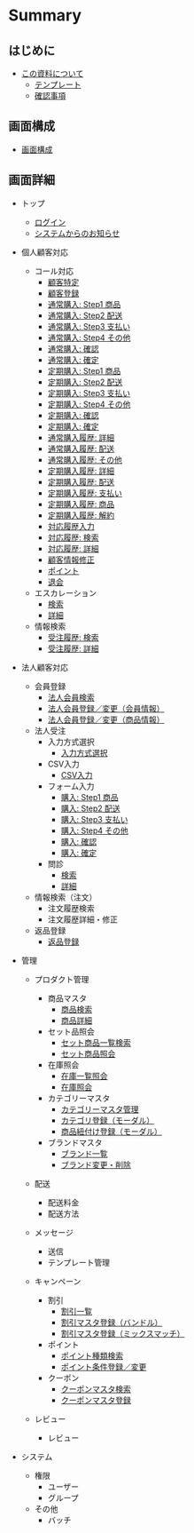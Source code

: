 # Summary

## はじめに
* [この資料について](README.md)
    * [テンプレート](contents/template.md)
    * [確認事項](contents/questions.md)

## 画面構成
* [画面構成](contents/screen_structure.md)

## 画面詳細
* トップ
    * [ログイン](contents/login.md)
    * [システムからのお知らせ](contents/system_info.md)
* 個人顧客対応
    * コール対応
        * [顧客特定](contents/to_c/order/customer_identify.md)
        * [顧客登録](contents/to_c/order/customer_regist.md)
        * [通常購入: Step1 商品](contents/to_c/order/regular_purchase_1_products.md)
        * [通常購入: Step2 配送](contents/to_c/order/regular_purchase_2_delivery.md)
        * [通常購入: Step3 支払い](contents/to_c/order/regular_purchase_3_payment.md)
        * [通常購入: Step4 その他](contents/to_c/order/regular_purchase_4_etc.md)
        * [通常購入: 確認](contents/to_c/order/regular_purchase_5_check.md)
        * [通常購入: 確定](contents/to_c/order/regular_purchase_6_confirmation.md)
        * [定期購入: Step1 商品](contents/to_c/order/subscription_1_products.md)
        * [定期購入: Step2 配送](contents/to_c/order/subscription_2_delivery.md)
        * [定期購入: Step3 支払い](contents/to_c/order/subscription_3_payment.md)
        * [定期購入: Step4 その他](contents/to_c/order/subscription_4_etc.md)
        * [定期購入: 確認](contents/to_c/order/subscription_5_check.md)
        * [定期購入: 確定](contents/to_c/order/subscription_6_confirmation.md)
        * [通常購入履歴: 詳細](contents/to_c/order/regular_purchase_history_detail.md)
        * [通常購入履歴: 配送](contents/to_c/order/regular_purchase_history_delivery.md)
        * [通常購入履歴: その他](contents/to_c/order/regular_purchase_history_etc.md)
        * [定期購入履歴: 詳細](contents/to_c/order/subscription_history_detail.md)
        * [定期購入履歴: 配送](contents/to_c/order/subscription_history_delivery.md)
        * [定期購入履歴: 支払い](contents/to_c/order/subscription_history_payment.md)
        * [定期購入履歴: 商品](contents/to_c/order/subscription_history_product.md)
        * [定期購入履歴: 解約](contents/to_c/order/subscription_history_cancel.md)
        * [対応履歴入力](contents/to_c/order/order_history_regist.md)
        * [対応履歴: 検索](contents/to_c/order/order_history_search.md)
        * [対応履歴: 詳細](contents/to_c/order/order_history_detail.md)
        * [顧客情報修正](contents/to_c/order/customer_update.md)
        * [ポイント](contents/to_c/order/points.md)
        * [退会](contents/to_c/order/deregister.md)
    * エスカレーション
        * [検索](contents/to_c/escalation/search.md)
        * [詳細](contents/to_c/escalation/detail.md)
    * 情報検索
        * [受注履歴: 検索](contents/to_c/search/order_search.md)
        * [受注履歴: 詳細](contents/to_c/search/order_detail.md)
* 法人顧客対応
    * 会員登録
        * [法人会員検索](contents/to_b/registration/member_search.md)
        * [法人会員登録／変更（会員情報）](contents/to_b/registration/member_info.md)
        * [法人会員登録／変更（商品情報）](contents/to_b/registration/item_info.md)
    * 法人受注
        * 入力方式選択
            * [入力方式選択](contents/to_b/order/purchase_inputtype.md)
        * CSV入力
            * [CSV入力](contents/to_b/order/purchase_csv.md)
        * フォーム入力
            * [購入: Step1 商品](contents/to_b/order/purchase_1_products.md)
            * [購入: Step2 配送](contents/to_b/order/purchase_2_delivery.md)
            * [購入: Step3 支払い](contents/to_b/order/purchase_3_payment.md)
            * [購入: Step4 その他](contents/to_b/order/purchase_4_etc.md)
            * [購入: 確認](contents/to_b/order/purchase_5_check.md)
            * [購入: 確定](contents/to_b/order/purchase_6_confirmation.md)
        * 問診
            * [検索](contents/to_b/consulting/search.md)
            * [詳細](contents/to_b/consulting/detail.md)
    * 情報検索（注文）
        * 注文履歴検索
        * 注文履歴詳細・修正
    * 返品登録
        * [返品登録](contents/to_b/return/return.md)

* 管理
    * プロダクト管理
        * 商品マスタ
            * [商品検索](contents/management/product/item/search.md)
            * [商品詳細](contents/management/product/item/detail.md)
        * セット品照会
            * [セット商品一覧検索](contents/management/product/set/search.md)
            * [セット商品照会](contents/management/product/set/detail.md)
        * 在庫照会
            * [在庫一覧照会](contents/management/product/stock/search.md)
            * [在庫照会](contents/management/product/stock/detail.md)
        * カテゴリーマスタ
            * [カテゴリーマスタ管理](contents/management/product/category/search.md)
            * [カテゴリ登録（モーダル）](contents/management/product/category/modal_category_regist.md)
            * [商品紐付け登録（モーダル）](contents/management/product/category/modal_item_regist.md)
        * ブランドマスタ
            * [ブランド一覧](contents/management/product/brand/search.md)
            * [ブランド変更・削除](contents/management/product/brand/regist.md)

    * 配送
        * 配送料金
        * 配送方法
    * メッセージ
        * 送信
        * テンプレート管理
    * キャンペーン
        * 割引
            * [割引一覧](contents/management/campaign/discount/list.md)
            * [割引マスタ登録（バンドル）](contents/management/campaign/discount/bandle.md)
            * [割引マスタ登録（ミックスマッチ）](contents/management/campaign/discount/mixmatch.md)
        * ポイント
            * [ポイント種類検索](contents/management/campaign/point/point_search.md)
            * [ポイント条件登録／変更](contents/management/campaign/point/point_regist.md)
        * クーポン
            * [クーポンマスタ検索](contents/management/campaign/coupon/coupon_search.md)
            * [クーポンマスタ登録](contents/management/campaign/coupon/coupon_regist.md)
    * レビュー
        * レビュー
* システム
    * 権限
        * ユーザー
        * グループ
    * その他
        * バッチ
